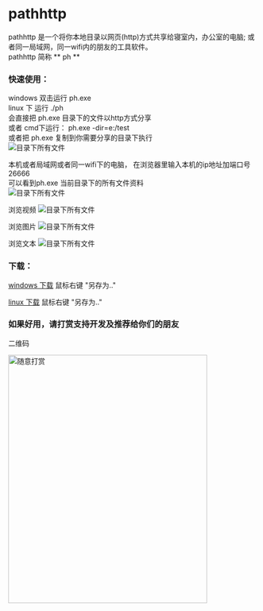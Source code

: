 # pathhttp
pathhttp 是一个将你本地目录以网页(http)方式共享给寝室内，办公室的电脑; 或者同一局域网，同一wifi内的朋友的工具软件。   
pathhttp 简称 ** ph **


### 快速使用：
windows 双击运行 ph.exe     
linux 下 运行 ./ph  
会直接把 ph.exe 目录下的文件以http方式分享  
或者 cmd下运行：  ph.exe -dir=e:/test   
或者把 ph.exe 复制到你需要分享的目录下执行  
![目录下所有文件]( https://img2024.cnblogs.com/blog/243680/202411/243680-20241112091309506-870214776.png)    

本机或者局域网或者同一wifi下的电脑， 在浏览器里输入本机的ip地址加端口号 26666  
可以看到ph.exe 当前目录下的所有文件资料  
![目录下所有文件](https://img2024.cnblogs.com/blog/243680/202411/243680-20241112091357247-1174580171.png)

浏览视频
![目录下所有文件](https://img2024.cnblogs.com/blog/243680/202411/243680-20241112091620156-867878937.png)

浏览图片
![目录下所有文件](https://img2024.cnblogs.com/blog/243680/202411/243680-20241112091546404-1770848035.png)

浏览文本
![目录下所有文件](https://img2024.cnblogs.com/blog/243680/202411/243680-20241112091713964-1905284022.png)

 

### 下载：

[windows  下载](http://www.bangnikanzhe.com/download/ph.zip)  鼠标右键   "另存为.."

[linux 下载](http://www.bangnikanzhe.com/download/ph) 鼠标右键   "另存为.."



### 如果好用，请打赏支持开发及推荐给你们的朋友
二维码
<!-- ![随意打赏](https://github.com/284851828/pathhttp/blob/main/other/weichat_pay.jpg) -->
<img src="https://img2024.cnblogs.com/blog/243680/202411/243680-20241112091903756-1335192482.jpg" alt="随意打赏" width="400" height="500" />

